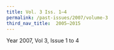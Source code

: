 ```yaml
---
title: Vol. 3 Iss. 1–4
permalink: /past-issues/2007/volume-3
third_nav_title:  2005–2015
---
```


Year 2007, Vol 3, Issue 1 to 4

